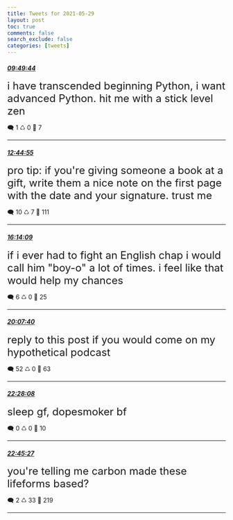 ```yaml
---
title: Tweets for 2021-05-29
layout: post
toc: true
comments: false
search_exclude: false
categories: [tweets]
---
```



#### <a href = "https://twitter.com/deepfates/status/1398667886172852233">*09:49:44*</a>

<font size="5">i have transcended beginning Python, i want advanced Python. hit me with a stick level zen</font>



🗨️ 1 ♺ 0 🤍  7   

---
    
#### <a href = "https://twitter.com/deepfates/status/1398711971969593351">*12:44:55*</a>

<font size="5">pro tip: if you're giving someone a book at a gift, write them a nice note on the first page with the date and your signature. trust me</font>



🗨️ 10 ♺ 7 🤍  111   

---
    
#### <a href = "https://twitter.com/deepfates/status/1398764627115139073">*16:14:09*</a>

<font size="5">if i ever had to fight an English chap i would call him "boy-o" a lot of times. i feel like that would help my chances</font>



🗨️ 6 ♺ 0 🤍  25   

---
    
#### <a href = "https://twitter.com/deepfates/status/1398823394250948614">*20:07:40*</a>

<font size="5">reply to this post if you would come on my hypothetical podcast</font>



🗨️ 52 ♺ 0 🤍  63   

---
    
#### <a href = "https://twitter.com/deepfates/status/1398858741672333317">*22:28:08*</a>

<font size="5">sleep gf, dopesmoker bf</font>



🗨️ 0 ♺ 0 🤍  10   

---
    
#### <a href = "https://twitter.com/deepfates/status/1398863101735354373">*22:45:27*</a>

<font size="5">you're telling me carbon made these lifeforms based?</font>



🗨️ 2 ♺ 33 🤍  219   

---
    
            
